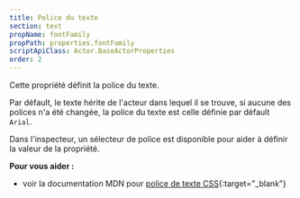 ```yaml
---
title: Police du texte
section: text
propName: fontFamily
propPath: properties.fontFamily
scriptApiClass: Actor.BaseActorProperties
order: 2
---
```

Cette propriété définit la police du texte.

Par défault, le texte hérite de l'acteur dans lequel il se trouve, si aucune des polices n'a été changée, la police du texte est celle définie par défault `Arial`.

Dans l'inspecteur, un sélecteur de police est disponible pour aider à définir la valeur de la propriété.

**Pour vous aider :**
- voir la documentation MDN pour [police de texte CSS](https://developer.mozilla.org/fr/docs/Web/CSS/font-family){:target="_blank"}
